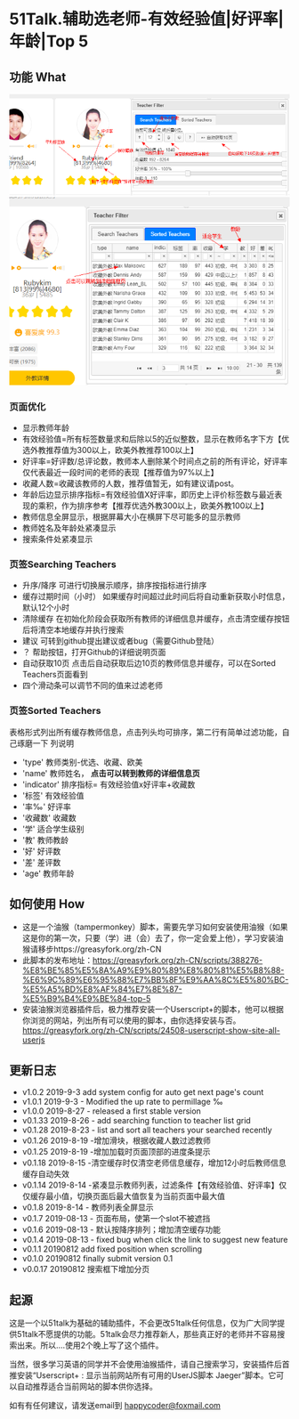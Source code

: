# 51Talk.辅助选老师-有效经验值|好评率|年龄|Top 5
## 功能 What
![instructions](Instructions.png)
![instructions](Instructions2.png)
### 页面优化
- 显示教师年龄
- 有效经验值=所有标签数量求和后除以5的近似整数，显示在教师名字下方【优选外教推荐值为300以上，欧美外教推荐100以上】
- 好评率=好评数/总评论数，教师本人删除某个时间点之前的所有评论，好评率仅代表最近一段时间的老师的表现【推荐值为97%以上】
- 收藏人数=收藏该教师的人数，推荐值暂无，如有建议请post。
- 年龄后边显示排序指标=有效经验值X好评率，即历史上评价标签数与最近表现的乘积，作为排序参考【推荐优选外教300以上，欧美外教100以上】
- 教师信息全屏显示，根据屏幕大小在横屏下尽可能多的显示教师
- 教师姓名及年龄处紧凑显示
- 搜索条件处紧凑显示
 
### 页签Searching Teachers
 - 升序/降序 可进行切换展示顺序，排序按指标进行排序
 - 缓存过期时间（小时） 如果缓存时间超过此时间后将自动重新获取小时信息，默认12个小时
 - 清除缓存 在初始化阶段会获取所有教师的详细信息并缓存，点击清空缓存按钮后将清空本地缓存并执行搜索
 - 建议 可转到github提出建议或者bug（需要Github登陆）
 - ？ 帮助按钮，打开Github的详细说明页面
 - 自动获取10页 点击后自动获取后边10页的教师信息并缓存，可以在Sorted Teachers页面看到
 - 四个滑动条可以调节不同的值来过滤老师 

### 页签Sorted Teachers
表格形式列出所有缓存教师信息，点击列头均可排序，第二行有简单过滤功能，自己琢磨一下
列说明
- 'type' 教师类别-优选、收藏、欧美
- 'name' 教师姓名， **点击可以转到教师的详细信息页**
- 'indicator' 排序指标= 有效经验值x好评率+收藏数
- '标签' 有效经验值
- '率‰' 好评率
- '收藏数' 收藏数
- '学' 适合学生级别
- '教' 教师教龄
- '好' 好评数
- '差' 差评数
- 'age' 教师年龄

## 如何使用 How
- 这是一个油猴（tampermonkey）脚本，需要先学习如何安装使用油猴（如果这是你的第一次，只要（学）进（会）去了，你一定会爱上他），学习安装油猴请移步https://greasyfork.org/zh-CN
- 此脚本的发布地址：https://greasyfork.org/zh-CN/scripts/388276-%E8%BE%85%E5%8A%A9%E9%80%89%E8%80%81%E5%B8%88-%E6%9C%89%E6%95%88%E7%BB%8F%E9%AA%8C%E5%80%BC-%E5%A5%BD%E8%AF%84%E7%8E%87-%E5%B9%B4%E9%BE%84-top-5
- 安装油猴浏览器插件后，极力推荐安装一个Userscript+的脚本，他可以根据你浏览的网站，列出所有可以使用的脚本，由你选择安装与否。https://greasyfork.org/zh-CN/scripts/24508-userscript-show-site-all-userjs

## 更新日志

- v1.0.2 2019-9-3 add system config for auto get next page's count
- v1.0.1 2019-9-3 - Modified the up rate to permillage ‰
- v1.0.0 2019-8-27 - released a first stable version 
- v0.1.33 2019-8-26 - add searching function to teacher list grid
- v0.1.28 2019-8-23 - list and sort all teachers your searched recently
- v0.1.26 2019-8-19 -增加滑块，根据收藏人数过滤教师
- v0.1.25 2019-8-19 -增加加载时页面顶部的进度条提示
- v0.1.18 2019-8-15 -清空缓存时仅清空老师信息缓存，增加12小时后教师信息缓存自动失效
- v0.1.14 2019-8-14 -紧凑显示教师列表，过滤条件【有效经验值、好评率】仅仅缓存最小值，切换页面后最大值恢复为当前页面中最大值
- v0.1.8 2019-8-14 - 教师列表全屏显示
- v0.1.7 2019-08-13 - 页面布局，使第一个slot不被遮挡
- v0.1.6 2019-08-13 - 默认按降序排列；增加清空缓存功能
- v0.1.4 2019-08-13 - fixed bug when click the link to suggest new feature
- v0.1.1 20190812 add fixed position when scrolling
- v0.1.0 20190812 finally submit version 0.1
- v0.0.17 20190812 搜索框下增加分页

## 起源
这是一个以51talk为基础的辅助插件，不会更改51talk任何信息，仅为广大同学提供51talk不愿提供的功能。51talk会尽力推荐新人，那些真正好的老师并不容易搜索出来。所以....使用2个晚上写了这个插件。

当然，很多学习英语的同学并不会使用油猴插件，请自己搜索学习，安装插件后首推安装“Userscript+ : 显示当前网站所有可用的UserJS脚本 Jaeger”脚本。它可以自动推荐适合当前网站的脚本供你选择。

如有有任何建议，请发送email到 happycoder@foxmail.com
